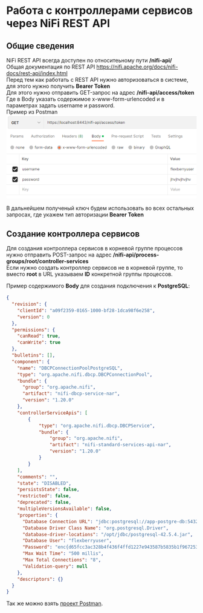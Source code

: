 # Работа с контроллерами сервисов через NiFi REST API

## Общие сведения
NiFi REST API всегда доступен по относитеьному пути **/nifi-api/**
<br/>Общая документация по REST API https://nifi.apache.org/docs/nifi-docs/rest-api/index.html
<br/>Перед тем как работать с REST API нужно авторизоваться в системе, для этого нужно получить **Bearer Token**
<br/>Для этого нужно отправить GET-запрос на адрес **/nifi-api/access/token**
<br/>Где в Body указать содержимое x-www-form-urlencoded и в параметрах задать username и password.
<br/>Пример из Postman
<br/>![NiFi Postman Auth](images/nifi_postman_auth.png)

В дальнейшем полученый ключ будем использовать во всех остальных запросах, где укажем тип авторизации **Bearer Token**

## Создание контроллера сервисов
Для создания контроллера сервисов в корневой группе процессов нужно отправить POST-запрос на адрес **/nifi-api/process-groups/root/controller-services**
<br/>Если нужно создать контроллер сервисов не в корневой группе, то вместо **root** в URL указываем **ID** конкретной группы процессов.

Пример содержимого **Body** для создания подключения к **PostgreSQL**:
```json
{
  "revision": {
    "clientId": "a09f2359-0165-1000-bf28-1dca98f6e258",
    "version": 0
  },
  "permissions": {
    "canRead": true,
    "canWrite": true
  },
  "bulletins": [],
  "component": {
    "name": "DBCPConnectionPoolPostgreSQL",
    "type": "org.apache.nifi.dbcp.DBCPConnectionPool",
    "bundle": {
      "group": "org.apache.nifi",
      "artifact": "nifi-dbcp-service-nar",
      "version": "1.20.0"
    },
    "controllerServiceApis": [
        {
            "type": "org.apache.nifi.dbcp.DBCPService",
            "bundle": {
                "group": "org.apache.nifi",
                "artifact": "nifi-standard-services-api-nar",
                "version": "1.20.0"
            }
        }
    ],
    "comments": "",
    "state": "DISABLED",
    "persistsState": false,
    "restricted": false,
    "deprecated": false,
    "multipleVersionsAvailable": false,
    "properties": {
      "Database Connection URL": "jdbc:postgresql://app-postgre-db:5432/appdb",
      "Database Driver Class Name": "org.postgresql.Driver",
      "database-driver-locations": "/opt/jdbc/postgresql-42.5.4.jar",
      "Database User": "flexberryuser",
      "Password": "enc{d65fcc3ac328b4f436f4ffd1227e943587b5835b1f967253a64e3126f3a2302d4e253f}",
      "Max Wait Time": "500 millis",
      "Max Total Connections": "8",
      "Validation-query": null
    },
    "descriptors": {}
  }
}
```

Так же можно взять [проект Postman](files/Nifi.postman_collection.json).